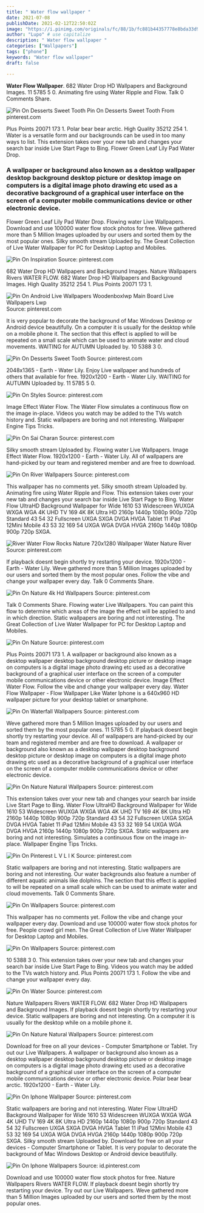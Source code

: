 ```yaml
---
title: " Water flow wallpaper "
date: 2021-07-08
publishDate: 2021-02-12T22:50:02Z
image: "https://i.pinimg.com/originals/fc/88/1b/fc881b44357778e8bda33d9cc9f6dc8d.jpg"
author: "Lupo" # use capitalize
description: " Water flow wallpaper "
categories: ["Wallpapers"]
tags: ["phone"]
keywords: "Water flow wallpaper"
draft: false

---
```



**Water Flow Wallpaper**. 682 Water Drop HD Wallpapers and Background Images. 11 5785 5 0. Animating fire using Water Ripple and Flow. Talk 0 Comments Share.

![Pin On Desserts Sweet Tooth](https://i.pinimg.com/originals/b8/76/67/b876671a5153462b3c8dce89c75a275c.jpg "Pin On Desserts Sweet Tooth")
Pin On Desserts Sweet Tooth From pinterest.com


Plus Points 20071 173 1. Polar bear bear arctic. High Quality 35212 254 1. Water is a versatile form and our backgrounds can be used in too many ways to list. This extension takes over your new tab and changes your search bar inside Live Start Page to Bing. Flower Green Leaf Lily Pad Water Drop.

### A wallpaper or background also known as a desktop wallpaper desktop background desktop picture or desktop image on computers is a digital image photo drawing etc used as a decorative background of a graphical user interface on the screen of a computer mobile communications device or other electronic device.

Flower Green Leaf Lily Pad Water Drop. Flowing water Live Wallpapers. Download and use 100000 water flow stock photos for free. Weve gathered more than 5 Million Images uploaded by our users and sorted them by the most popular ones. Silky smooth stream Uploaded by. The Great Collection of Live Water Wallpaper for PC for Desktop Laptop and Mobiles.


![Pin On Inspiration](https://i.pinimg.com/originals/f1/4f/a3/f14fa37b89580cc39fe4df10a9bf437e.jpg "Pin On Inspiration")
Source: pinterest.com

682 Water Drop HD Wallpapers and Background Images. Nature Wallpapers Rivers WATER FLOW. 682 Water Drop HD Wallpapers and Background Images. High Quality 35212 254 1. Plus Points 20071 173 1.

![Pin On Android Live Wallpapers Woodenboxlwp Main Board Live Wallpapers Lwp](https://i.pinimg.com/736x/cd/10/8b/cd108b48660f1489359fb2e8c47eb0b5.jpg "Pin On Android Live Wallpapers Woodenboxlwp Main Board Live Wallpapers Lwp")
Source: pinterest.com

It is very popular to decorate the background of Mac Windows Desktop or Android device beautifully. On a computer it is usually for the desktop while on a mobile phone it. The section that this effect is applied to will be repeated on a small scale which can be used to animate water and cloud movements. WAITING for AUTUMN Uploaded by. 10 5388 3 0.

![Pin On Desserts Sweet Tooth](https://i.pinimg.com/originals/b8/76/67/b876671a5153462b3c8dce89c75a275c.jpg "Pin On Desserts Sweet Tooth")
Source: pinterest.com

2048x1365 - Earth - Water Lily. Enjoy Live wallpaper and hundreds of others that available for free. 1920x1200 - Earth - Water Lily. WAITING for AUTUMN Uploaded by. 11 5785 5 0.

![Pin On Styles](https://i.pinimg.com/originals/58/36/c5/5836c52637a36fde1aafeb7bdf9dec34.jpg "Pin On Styles")
Source: pinterest.com

Image Effect Water Flow. The Water Flow simulates a continuous flow on the image in-place. Videos you watch may be added to the TVs watch history and. Static wallpapers are boring and not interesting. Wallpaper Engine Tips Tricks.

![Pin On Sai Charan](https://i.pinimg.com/736x/44/75/e7/4475e70692a727b6ee9487a1ce53d1dc.jpg "Pin On Sai Charan")
Source: pinterest.com

Silky smooth stream Uploaded by. Flowing water Live Wallpapers. Image Effect Water Flow. 1920x1200 - Earth - Water Lily. All of wallpapers are hand-picked by our team and registered member and are free to download.

![Pin On River Wallpapers](https://i.pinimg.com/originals/72/67/ed/7267edc85cb6b07aca34b011482a6bf0.jpg "Pin On River Wallpapers")
Source: pinterest.com

This wallpaper has no comments yet. Silky smooth stream Uploaded by. Animating fire using Water Ripple and Flow. This extension takes over your new tab and changes your search bar inside Live Start Page to Bing. Water Flow UltraHD Background Wallpaper for Wide 1610 53 Widescreen WUXGA WXGA WGA 4K UHD TV 169 4K 8K Ultra HD 2160p 1440p 1080p 900p 720p Standard 43 54 32 Fullscreen UXGA SXGA DVGA HVGA Tablet 11 iPad 12Mini Mobile 43 53 32 169 54 UXGA WGA DVGA HVGA 2160p 1440p 1080p 900p 720p SXGA.

![River Water Flow Rocks Nature 720x1280 Wallpaper Water Nature River](https://i.pinimg.com/736x/96/bd/65/96bd65a642df1d591033f673f4c03803.jpg "River Water Flow Rocks Nature 720x1280 Wallpaper Water Nature River")
Source: pinterest.com

If playback doesnt begin shortly try restarting your device. 1920x1200 - Earth - Water Lily. Weve gathered more than 5 Million Images uploaded by our users and sorted them by the most popular ones. Follow the vibe and change your wallpaper every day. Talk 0 Comments Share.

![Pin On Nature 4k Hd Wallpapers](https://i.pinimg.com/originals/13/4d/de/134dde624bc39877ed47e3abedbed9c3.jpg "Pin On Nature 4k Hd Wallpapers")
Source: pinterest.com

Talk 0 Comments Share. Flowing water Live Wallpapers. You can paint this flow to determine which areas of the image the effect will be applied to and in which direction. Static wallpapers are boring and not interesting. The Great Collection of Live Water Wallpaper for PC for Desktop Laptop and Mobiles.

![Pin On Nature](https://i.pinimg.com/originals/d1/96/24/d19624733fd2d0194944131be34851bd.jpg "Pin On Nature")
Source: pinterest.com

Plus Points 20071 173 1. A wallpaper or background also known as a desktop wallpaper desktop background desktop picture or desktop image on computers is a digital image photo drawing etc used as a decorative background of a graphical user interface on the screen of a computer mobile communications device or other electronic device. Image Effect Water Flow. Follow the vibe and change your wallpaper every day. Water Flow Wallpaper - Flow Wallpaper Like Water Iphone is a 640x960 HD wallpaper picture for your desktop tablet or smartphone.

![Pin On Waterfall Wallpapers](https://i.pinimg.com/originals/98/55/03/98550341180f7b76d4c236bae7a3450e.jpg "Pin On Waterfall Wallpapers")
Source: pinterest.com

Weve gathered more than 5 Million Images uploaded by our users and sorted them by the most popular ones. 11 5785 5 0. If playback doesnt begin shortly try restarting your device. All of wallpapers are hand-picked by our team and registered member and are free to download. A wallpaper or background also known as a desktop wallpaper desktop background desktop picture or desktop image on computers is a digital image photo drawing etc used as a decorative background of a graphical user interface on the screen of a computer mobile communications device or other electronic device.

![Pin On Nature Natural Wallpapers](https://i.pinimg.com/736x/b9/e7/23/b9e723cf0dac8356d9ac1f2834b0aa87.jpg "Pin On Nature Natural Wallpapers")
Source: pinterest.com

This extension takes over your new tab and changes your search bar inside Live Start Page to Bing. Water Flow UltraHD Background Wallpaper for Wide 1610 53 Widescreen WUXGA WXGA WGA 4K UHD TV 169 4K 8K Ultra HD 2160p 1440p 1080p 900p 720p Standard 43 54 32 Fullscreen UXGA SXGA DVGA HVGA Tablet 11 iPad 12Mini Mobile 43 53 32 169 54 UXGA WGA DVGA HVGA 2160p 1440p 1080p 900p 720p SXGA. Static wallpapers are boring and not interesting. Simulates a continuous flow on the image in-place. Wallpaper Engine Tips Tricks.

![Pin On Pinterest L V L I K](https://i.pinimg.com/originals/84/82/0b/84820ba4ce37d4886be74e5931496700.jpg "Pin On Pinterest L V L I K")
Source: pinterest.com

Static wallpapers are boring and not interesting. Static wallpapers are boring and not interesting. Our water backgrounds also feature a number of different aquatic animals like dolphins. The section that this effect is applied to will be repeated on a small scale which can be used to animate water and cloud movements. Talk 0 Comments Share.

![Pin On Wallpapers](https://i.pinimg.com/originals/9b/a5/ac/9ba5ace45b8ba06484303da54cd71fed.jpg "Pin On Wallpapers")
Source: pinterest.com

This wallpaper has no comments yet. Follow the vibe and change your wallpaper every day. Download and use 100000 water flow stock photos for free. People crowd girl men. The Great Collection of Live Water Wallpaper for Desktop Laptop and Mobiles.

![Pin On Wallpapers](https://i.pinimg.com/originals/b4/9e/a5/b49ea5feb0e67bcfd5cb5a413a4a95a2.jpg "Pin On Wallpapers")
Source: pinterest.com

10 5388 3 0. This extension takes over your new tab and changes your search bar inside Live Start Page to Bing. Videos you watch may be added to the TVs watch history and. Plus Points 20071 173 1. Follow the vibe and change your wallpaper every day.

![Pin On Water](https://i.pinimg.com/originals/9c/1e/ac/9c1eac550bc57f33318f95f90b31a5a6.jpg "Pin On Water")
Source: pinterest.com

Nature Wallpapers Rivers WATER FLOW. 682 Water Drop HD Wallpapers and Background Images. If playback doesnt begin shortly try restarting your device. Static wallpapers are boring and not interesting. On a computer it is usually for the desktop while on a mobile phone it.

![Pin On Nature Natural Wallpapers](https://i.pinimg.com/originals/90/6e/16/906e16b43c618ae3b442662d7c7777b5.jpg "Pin On Nature Natural Wallpapers")
Source: pinterest.com

Download for free on all your devices - Computer Smartphone or Tablet. Try out our Live Wallpapers. A wallpaper or background also known as a desktop wallpaper desktop background desktop picture or desktop image on computers is a digital image photo drawing etc used as a decorative background of a graphical user interface on the screen of a computer mobile communications device or other electronic device. Polar bear bear arctic. 1920x1200 - Earth - Water Lily.

![Pin On Iphone Wallpaper](https://i.pinimg.com/originals/0d/07/63/0d0763a0fe8460dd3be89ab610ab3184.jpg "Pin On Iphone Wallpaper")
Source: pinterest.com

Static wallpapers are boring and not interesting. Water Flow UltraHD Background Wallpaper for Wide 1610 53 Widescreen WUXGA WXGA WGA 4K UHD TV 169 4K 8K Ultra HD 2160p 1440p 1080p 900p 720p Standard 43 54 32 Fullscreen UXGA SXGA DVGA HVGA Tablet 11 iPad 12Mini Mobile 43 53 32 169 54 UXGA WGA DVGA HVGA 2160p 1440p 1080p 900p 720p SXGA. Silky smooth stream Uploaded by. Download for free on all your devices - Computer Smartphone or Tablet. It is very popular to decorate the background of Mac Windows Desktop or Android device beautifully.

![Pin On Iphone Wallpapers](https://i.pinimg.com/originals/fc/88/1b/fc881b44357778e8bda33d9cc9f6dc8d.jpg "Pin On Iphone Wallpapers")
Source: id.pinterest.com

Download and use 100000 water flow stock photos for free. Nature Wallpapers Rivers WATER FLOW. If playback doesnt begin shortly try restarting your device. Try out our Live Wallpapers. Weve gathered more than 5 Million Images uploaded by our users and sorted them by the most popular ones.

